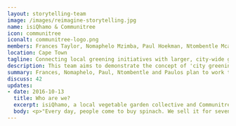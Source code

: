 ```yaml
---
layout: storytelling-team
image: /images/reimagine-storytelling.jpg
name: isiQhamo & Communitree
icon: communitree
iconalt: communitree-logo.png
members: Frances Taylor, Nomaphelo Mzimba, Paul Hoekman, Ntombentle Mcasa and Paulos Ngowana
location: Cape Town
tagline: Connecting local greening initiatives with larger, city-wide greening strategies
description: This team aims to demonstrate the concept of 'city greening', through their work in Delft, Cape Town.
summary: Frances, Nomaphelo, Paul, Ntombentle and Paulos plan to work together with local government, other organisations and the public to integrate the their vision for the community of Delft with a citywide strategy of urban greening and gardening.
discuss: 42
updates:
- date: 2016-10-13
  title: Who are we?
  excerpt: isiQhamo, a local vegetable garden collective and Communitree, an organisation focused on greening Cape Town, are working together for the &#35;CBStoryChallenge to create improve public space and environmental conservation for areas such as Delft, a township on the outskirts of the city.
  body: <p>"Every day, people come to buy spinach. We sell it for seven or eight rant, where at the shops, it is ten rand," explains Nomaphelo Mzimba, leader and Inspector of Gardens at isiQhamo, a vegetable garden collective in Delft. "It is fresh; we cut it <i>right there</i>. Now we want potatoes and everything from the ground."</p><p>"Mielies as well," adds Nontle Mcasa, also of isiQhamo. "And it avoids going on transport, to order and to go and collect the order."</p><p>isiQhamo has been working for more than a year trying to get permission to use a piece of public land to expand their production. In the meantime they have been setting up sidewalk gardens next to a road where people often dump their garbage. "We saw the ground was dirty. We cleared it and we can now work it. The ground produces so we can eat," says Paulos Ngowana, another member of the team.</p><div class="col-xs-4 sdcu1-left"><img class="ctupdate-image" src="/storytelling/img/communitree-1.1.jpg"><i>Frances Taylor</i></div><div class="col-xs-4 sdcu1-left"><img class="ctupdate-image" src="/storytelling/img/communitree-1.2.jpg"><i>Nomaphelo Mzimba</i></div><p>isiQhamo, whose focus is urban farming, is working with Communitree, an organisation focused on greening Cape Town. Frances Taylor of Communitree explains&#58; "There are so many people in Cape Town who love gardening and enjoy being in spaces with trees and plants. Some parts of Cape Town, usually the wealthy ones, are far more green and lush than others."</p><p>Communitree aspires to help people - especially people who have the kind of inspiration that isiQhamo  has - to make their area greener and more beautiful. Communitree is also concerned with what type of greening is happening. We want our greening projects to contribute to the integrity of Cape Town’s environment - be it cleaner water, cleaner air, green corridors between conservation areas, and so forth.</p><p>isiQhamo wants to farm next to an area zoned for conservation. We want to work together so that their farming activities help form a barrier preventing people from dumping on the conservation area. The dumping dirties the soil and pollutes the water that children play in. We would also like the conservation area to be more of a public space that the people of Delft can enjoy in the same way that people in Newlands enjoy Table Mountain.</p><p>The core of our story is about taking action to improve food security and to prevent environmental degradation. Communitree meets isiQhamo&#58; urban greening meets urban farming.</p><p>"These two have a strong overlap, but very much require collaboration, planning and a unified vision to work in the long term. During this competition we are working on building our joint vision and building our team. This is just the first step of a bigger project." says Paul Hoekman, of Communitree. Both organisations want to grow. Communitree wants to expand to other cities as well.</p><div class="col-xs-4 sdcu1-left"><img class="ctupdate-image" src="/storytelling/img/communitree-1.3.jpg"><i>Ntombentle Mcasa</i></div><div class="col-xs-4 sdcu1-left"><img class="ctupdate-image" src="/storytelling/img/communitree-1.4.jpg"><i>Paul Hoekman</i></div><div class="col-xs-4 sdcu1-left"><img class="ctupdate-image" src="/storytelling/img/communitree-1.5.jpg"><i>Paulos Ngowana</i></div><p>"We expect our story to have back stories and side stories of working together across cultural and language barriers, and the difficulties of inequality in a working group."</p><p>Both of our projects furthermore depend on community involvement. "We would like to let people know they can get up in the morning and work and come home with something to put on the table for the children", says Mcasa.</p><p>Communitree also aims at mobilising the larger Delft community to support the greening project. Through this collaboration, we aim to engage the local population in our projects and strengthen community ties.</p><p>Our first day at the Codebridge workshop was great because be learned about all the tools we could use to get our story out there. We agreed to make all material in both English and isiXhosa so that people can express themselves in the way they are most comfortable, and with dignity. We ended feeling comfortable working together and are really excited about the project. We believe we can inspire action and create a network of support through this competition. We are very excited to take our project forward.</p>
---
```

